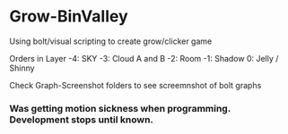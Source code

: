 # Grow-BinValley
 Using bolt/visual scripting to create grow/clicker game

Orders in Layer
-4: SKY
-3: Cloud A and B
-2: Room
-1: Shadow
0: Jelly / Shinny

Check Graph-Screenshot folders
 to see screemnshot of bolt graphs
### Was getting motion sickness when programming. Development stops until known. 
